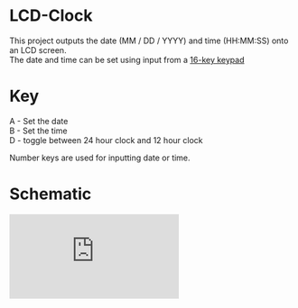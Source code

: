 # LCD-Clock
This project outputs the date (MM / DD / YYYY) and time (HH:MM:SS) onto an LCD screen. <br>
The date and time can be set using input from a [16-key keypad](https://www.digikey.com/en/products/detail/grayhill-inc/96BB2-006-R/180932)

# Key
A - Set the date <br>
B - Set the time <br>
D - toggle between 24 hour clock and 12 hour clock <br>

Number keys are used for inputting date or time.

# Schematic
![alt text](https://github.com/josephdprince/LCD-Clock/blob/main/P2%20Schematic.pdf)
